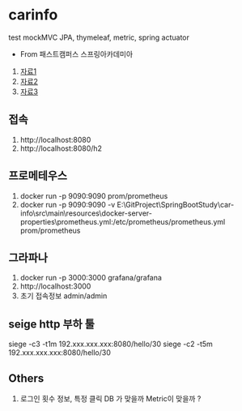 # carinfo 

test mockMVC
JPA, thymeleaf, metric, spring actuator 
- From 패스트캠퍼스 스프링아카데미아 


1. [자료1](https://lifeonroom.com/study-lab/spring-boot-jpa-1/)
2. [자료2](https://lifeonroom.com/study-lab/spring-boot-jpa-2/)
3. [자료3](https://lifeonroom.com/study-lab/spring-boot-jpa-3/)


## 접속
1. http://localhost:8080
2. http://localhost:8080/h2


## 프로메테우스 
1. docker run -p 9090:9090 prom/prometheus
2. docker run -p 9090:9090 -v E:\GitProject\SpringBootStudy\car-info\src\main\resources\docker-server-properties\prometheus.yml:/etc/prometheus/prometheus.yml prom/prometheus

## 그라파나 
1. docker run -p 3000:3000 grafana/grafana
2. http://localhost:3000
3. 초기 접속정보 admin/admin

## seige http 부하 툴 
siege -c3 -t1m 192.xxx.xxx.xxx:8080/hello/30
siege -c2 -t5m 192.xxx.xxx.xxx:8080/hello/30

## Others
1. 로그인 횟수 정보, 특정 클릭 DB 가 맞을까 Metric이 맞을까 ?

